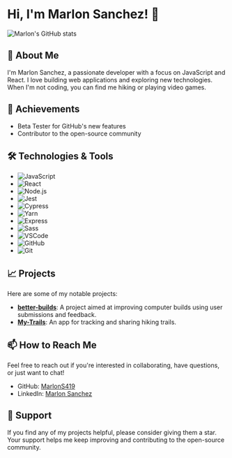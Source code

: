 # Hi, I'm Marlon Sanchez! 👋

![Marlon's GitHub stats](https://github-readme-stats.vercel.app/api?username=MarlonS419&show_icons=true&theme=radical)

## 🚀 About Me

I'm Marlon Sanchez, a passionate developer with a focus on JavaScript and React. I love building web applications and exploring new technologies. When I'm not coding, you can find me hiking or playing video games.

## 🌟 Achievements

- Beta Tester for GitHub's new features
- Contributor to the open-source community

## 🛠️ Technologies & Tools

- ![JavaScript](https://img.shields.io/badge/-JavaScript-F7DF1E?style=flat&logo=javascript&logoColor=black)
- ![React](https://img.shields.io/badge/-React-61DAFB?style=flat&logo=react&logoColor=white)
- ![Node.js](https://img.shields.io/badge/-Node.js-339933?style=flat&logo=Node.js&logoColor=white)
- ![Jest](https://img.shields.io/badge/-Jest-974247?style=flat&logo=jest&logoColor=white)
- ![Cypress](https://img.shields.io/badge/-Cypress-E5E5E5?style=flat&logo=cypress&logoColor=000)
- ![Yarn](https://img.shields.io/badge/-Yarn-2C8EBB?style=flat&logo=yarn&logoColor=white)
- ![Express](https://img.shields.io/badge/-Express-000000?style=flat&logo=express&logoColor=white)
- ![Sass](https://img.shields.io/badge/-Sass-CC6699?style=flat&logo=sass&logoColor=white)
- ![VSCode](https://img.shields.io/badge/-VSCode-007ACC?style=flat&logo=visual-studio-code&logoColor=white)
- ![GitHub](https://img.shields.io/badge/-GitHub-181717?style=flat&logo=github)
- ![Git](https://img.shields.io/badge/-Git-F05032?style=flat&logo=git&logoColor=white)

## 📈 Projects

Here are some of my notable projects:

- **[better-builds](https://github.com/MarlonS419/better-builds)**: A project aimed at improving computer builds using user submissions and feedback.
- **[My-Trails](https://github.com/MarlonS419/My-Trails)**: An app for tracking and sharing hiking trails.

## 📫 How to Reach Me

Feel free to reach out if you're interested in collaborating, have questions, or just want to chat!

- GitHub: [MarlonS419](https://github.com/MarlonS419)
- LinkedIn: [Marlon Sanchez]([https://www.linkedin.com/in/marlonsanchez](https://www.linkedin.com/in/marlonsanchez-/))

## 🤝 Support

If you find any of my projects helpful, please consider giving them a star. Your support helps me keep improving and contributing to the open-source community.
